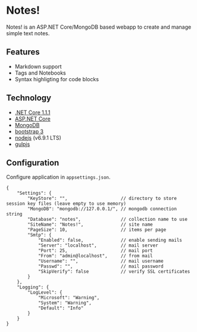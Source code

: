 # Notes!

Notes! is an ASP.NET Core/MongoDB based webapp to create and manage simple text notes.

## Features

* Markdown support
* Tags and Notebooks
* Syntax highligting for code blocks

## Technology

* [.NET Core 1.1.1](https://www.microsoft.com/net/core)
* [ASP.NET Core](https://docs.microsoft.com/en-us/aspnet/core/)
* [MongoDB](https://www.mongodb.com/)
* [bootstrap 3](http://getbootstrap.com/)
* [nodejs](https://nodejs.org/) (v6.9.1 LTS)
* [gulpjs](http://gulpjs.com/)

## Configuration

Configure application in `appsettings.json`.

```
{
	"Settings": {
		"KeyStore": "",                    // directory to store session key files (leave empty to use memory)					
		"MongoDB": "mongodb://127.0.0.1/", // mongodb connection string
		"Database": "notes",               // collection name to use
		"SiteName": "Notes!",              // site name
		"PageSize": 10,                    // items per page
		"Smtp": {
			"Enabled": false,              // enable sending mails
			"Server": "localhost",         // mail server
			"Port": 25,                    // mail port
			"From": "admin@localhost",     // from mail
			"Username": "",                // mail username
			"Passwd": "",                  // mail password
			"SkipVerify": false            // verify SSL certificates
		}
	},
	"Logging": {
		"LogLevel": {
			"Microsoft": "Warning",
			"System": "Warning",
			"Default": "Info"
		}
	}
}
```